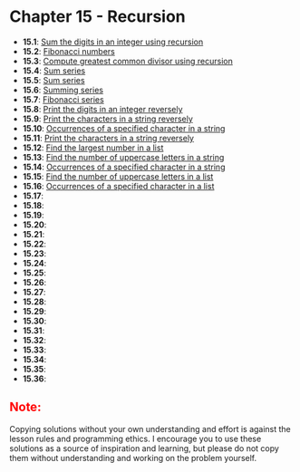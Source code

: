 # Chapter 15 - Recursion

- **15.1**: [Sum the digits in an integer using recursion](./tasks/15.1.py)
- **15.2**: [Fibonacci numbers](./tasks/15.2.py)
- **15.3**: [Compute greatest common divisor using recursion](./tasks/15.3.py)
- **15.4**: [Sum series](./tasks/15.4.py)
- **15.5**: [Sum series](./tasks/15.5.py)
- **15.6**: [Summing series](./tasks/15.6.py)
- **15.7**: [Fibonacci series](./tasks/15.7.py)
- **15.8**: [Print the digits in an integer reversely](./tasks/15.8.py)
- **15.9**: [Print the characters in a string reversely](./tasks/15.9.py)
- **15.10**: [Occurrences of a specified character in a string](./tasks/15.10.py)
- **15.11**: [Print the characters in a string reversely](./tasks/15.11.py)
- **15.12**: [Find the largest number in a list](./tasks/15.12.py)
- **15.13**: [Find the number of uppercase letters in a string](./tasks/15.13.py)
- **15.14**: [Occurrences of a specified character in a string](./tasks/15.14.py)
- **15.15**: [Find the number of uppercase letters in a list](./tasks/15.15.py)
- **15.16**: [Occurrences of a specified character in a list](./tasks/15.16.py)
- **15.17**: [](./tasks/15.1.py)
- **15.18**: [](./tasks/15.1.py)
- **15.19**: [](./tasks/15.1.py)
- **15.20**: [](./tasks/15.1.py)
- **15.21**: [](./tasks/15.1.py)
- **15.22**: [](./tasks/15.1.py)
- **15.23**: [](./tasks/15.1.py)
- **15.24**: [](./tasks/15.1.py)
- **15.25**: [](./tasks/15.1.py)
- **15.26**: [](./tasks/15.1.py)
- **15.27**: [](./tasks/15.1.py)
- **15.28**: [](./tasks/15.1.py)
- **15.29**: [](./tasks/15.1.py)
- **15.30**: [](./tasks/15.1.py)
- **15.31**: [](./tasks/15.1.py)
- **15.32**: [](./tasks/15.1.py)
- **15.33**: [](./tasks/15.1.py)
- **15.34**: [](./tasks/15.1.py)
- **15.35**: [](./tasks/15.1.py)
- **15.36**: [](./tasks/15.1.py)

<h2 style="color:red">Note:</h2>

Copying solutions without your own understanding and effort is against the lesson rules and programming ethics. I encourage you to use these solutions as a source of inspiration and learning, but please do not copy them without understanding and working on the problem yourself.
